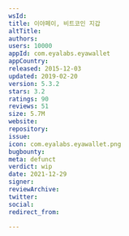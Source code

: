 ```yaml
---
wsId: 
title: 이야페이, 비트코인 지갑
altTitle: 
authors: 
users: 10000
appId: com.eyalabs.eyawallet
appCountry: 
released: 2015-12-03
updated: 2019-02-20
version: 5.3.2
stars: 3.2
ratings: 90
reviews: 51
size: 5.7M
website: 
repository: 
issue: 
icon: com.eyalabs.eyawallet.png
bugbounty: 
meta: defunct
verdict: wip
date: 2021-12-29
signer: 
reviewArchive: 
twitter: 
social: 
redirect_from: 

---
```


